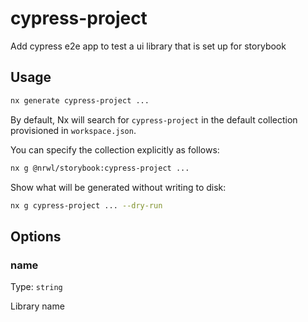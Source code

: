 # cypress-project

Add cypress e2e app to test a ui library that is set up for storybook

## Usage

```bash
nx generate cypress-project ...
```

By default, Nx will search for `cypress-project` in the default collection provisioned in `workspace.json`.

You can specify the collection explicitly as follows:

```bash
nx g @nrwl/storybook:cypress-project ...
```

Show what will be generated without writing to disk:

```bash
nx g cypress-project ... --dry-run
```

## Options

### name

Type: `string`

Library name
